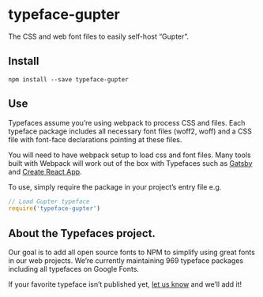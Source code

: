 
# typeface-gupter

The CSS and web font files to easily self-host “Gupter”.

## Install

`npm install --save typeface-gupter`

## Use

Typefaces assume you’re using webpack to process CSS and files. Each typeface
package includes all necessary font files (woff2, woff) and a CSS file with
font-face declarations pointing at these files.

You will need to have webpack setup to load css and font files. Many tools built
with Webpack will work out of the box with Typefaces such as [Gatsby](https://github.com/gatsbyjs/gatsby)
and [Create React App](https://github.com/facebookincubator/create-react-app).

To use, simply require the package in your project’s entry file e.g.

```javascript
// Load Gupter typeface
require('typeface-gupter')
```

## About the Typefaces project.

Our goal is to add all open source fonts to NPM to simplify using great fonts in
our web projects. We’re currently maintaining 969 typeface packages
including all typefaces on Google Fonts.

If your favorite typeface isn’t published yet, [let us know](https://github.com/KyleAMathews/typefaces)
and we’ll add it!
